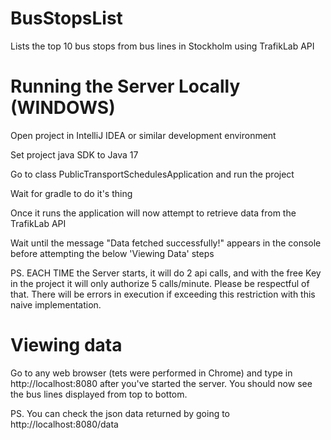 # BusStopsList
Lists the top 10 bus stops from bus lines in Stockholm using TrafikLab API

# Running the Server Locally (WINDOWS)
Open project in IntelliJ IDEA or similar development environment

Set project java SDK to Java 17

Go to class PublicTransportSchedulesApplication and run the project

Wait for gradle to do it's thing

Once it runs the application will now attempt to retrieve data from the TrafikLab API

Wait until the message "Data fetched successfully!" appears in the console before attempting the below 'Viewing Data' steps

PS.
EACH TIME the Server starts, it will do 2 api calls, and with the free Key in the project it will only authorize 5 calls/minute.
Please be respectful of that. There will be errors in execution if exceeding this restriction with this naive implementation.

# Viewing data
Go to any web browser (tets were performed in Chrome) and type in http://localhost:8080 after you've started the server. You should now see the bus lines displayed from top to bottom.

PS.
You can check the json data returned by going to http://localhost:8080/data
